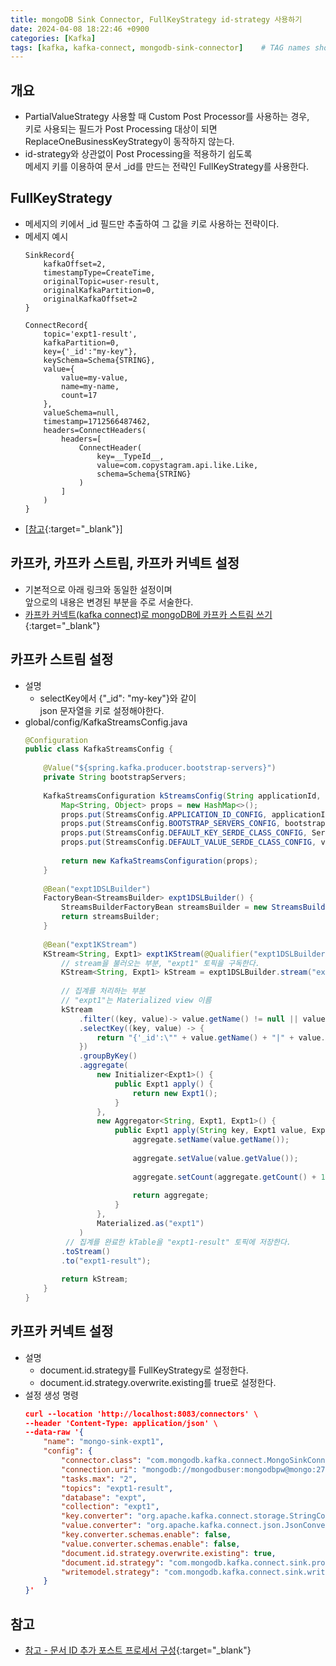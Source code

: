```yaml
---
title: mongoDB Sink Connector, FullKeyStrategy id-strategy 사용하기
date: 2024-04-08 18:22:46 +0900
categories: [Kafka]
tags: [kafka, kafka-connect, mongodb-sink-connector]    # TAG names should always be lowercase
---
```


## 개요
- PartialValueStrategy 사용할 때 Custom Post Processor를 사용하는 경우,  
  키로 사용되는 필드가 Post Processing 대상이 되면   
  ReplaceOneBusinessKeyStrategy이 동작하지 않는다.  
- id-strategy와 상관없이 Post Processing을 적용하기 쉽도록  
  메세지 키를 이용하여 문서 _id를 만드는 전략인 FullKeyStrategy를 사용한다.  

## FullKeyStrategy
- 메세지의 키에서 _id 필드만 추출하여 그 값을 키로 사용하는 전략이다.  
- 메세지 예시  
  ```  
  SinkRecord{  
      kafkaOffset=2,   
      timestampType=CreateTime,   
      originalTopic=user-result,   
      originalKafkaPartition=0,   
      originalKafkaOffset=2  
  }   
            
  ConnectRecord{  
      topic='expt1-result',   
      kafkaPartition=0,   
      key={'_id':"my-key"},   
      keySchema=Schema{STRING},   
      value={  
          value=my-value,   
          name=my-name,  
          count=17  
      },   
      valueSchema=null,   
      timestamp=1712566487462,   
      headers=ConnectHeaders(  
          headers=[  
              ConnectHeader(  
                  key=__TypeId__,   
                  value=com.copystagram.api.like.Like,   
                  schema=Schema{STRING}  
              )  
          ]  
      )  
  }  
  ```  
- [[참고](https://www.mongodb.com/ko-kr/docs/kafka-connector/current/sink-connector/fundamentals/post-processors/#configure-the-document-id-adder-post-processor){:target="_blank"}]  

## 카프카, 카프카 스트림, 카프카 커넥트 설정
- 기본적으로 아래 링크와 동일한 설정이며  
  앞으로의 내용은 변경된 부분을 주로 서술한다.  
- [카프카 커넥트(kafka connect)로 mongoDB에 카프카 스트림 쓰기](https://a3magic3pocket.github.io/posts/write-kafka-stream-to-mongodb-using-kafka-connect/#%EC%B9%B4%ED%94%84%EC%B9%B4-%EC%84%A4%EC%A0%95){:target="_blank"}  

## 카프카 스트림 설정
- 설명  
    - selectKey에서 {"_id": "my-key"}와 같이   
      json 문자열을 키로 설정해야한다.  
- global/config/KafkaStreamsConfig.java  
  ```java  
  @Configuration    
  public class KafkaStreamsConfig {    
                        
      @Value("${spring.kafka.producer.bootstrap-servers}")    
      private String bootstrapServers;    
                        
      KafkaStreamsConfiguration kStreamsConfig(String applicationId, Object valueSerde) {    
          Map<String, Object> props = new HashMap<>();    
          props.put(StreamsConfig.APPLICATION_ID_CONFIG, applicationId);    
          props.put(StreamsConfig.BOOTSTRAP_SERVERS_CONFIG, bootstrapServers);    
          props.put(StreamsConfig.DEFAULT_KEY_SERDE_CLASS_CONFIG, Serdes.String().getClass());    
          props.put(StreamsConfig.DEFAULT_VALUE_SERDE_CLASS_CONFIG, valueSerde);    
                        
          return new KafkaStreamsConfiguration(props);    
      }    
                        
      @Bean("expt1DSLBuilder")    
      FactoryBean<StreamsBuilder> expt1DSLBuilder() {    
          StreamsBuilderFactoryBean streamsBuilder = new StreamsBuilderFactoryBean(kStreamsConfig("expt1-id", Expt1.class));    
          return streamsBuilder;    
      }    
                            
      @Bean("expt1KStream")    
      KStream<String, Expt1> expt1KStream(@Qualifier("expt1DSLBuilder") StreamsBuilder expt1DSLBuilder) {    
          // stream을 불러오는 부분, "expt1" 토픽을 구독한다.    
          KStream<String, Expt1> kStream = expt1DSLBuilder.stream("expt1");    
                        
          // 집계를 처리하는 부분    
          // "expt1"는 Materialized view 이름    
          kStream    
              .filter((key, value)-> value.getName() != null || value.getValue() != null)    
              .selectKey((key, value) -> {      
                  return "{'_id':\"" + value.getName() + "|" + value.getValue() + "\"}";    
              })      
              .groupByKey()    
              .aggregate(    
                  new Initializer<Expt1>() {    
                      public Expt1 apply() {    
                          return new Expt1();    
                      }    
                  },    
                  new Aggregator<String, Expt1, Expt1>() {    
                      public Expt1 apply(String key, Expt1 value, Expt1 aggregate) {    
                          aggregate.setName(value.getName());    
                        
                          aggregate.setValue(value.getValue());    
                                                
                          aggregate.setCount(aggregate.getCount() + 1);    
                                                
                          return aggregate;    
                      }    
                  },    
                  Materialized.as("expt1")    
              )    
           // 집계를 완료한 kTable을 "expt1-result" 토픽에 저장한다.    
          .toStream()    
          .to("expt1-result");    
                        
          return kStream;    
      }    
  }    
  ```  

## 카프카 커넥트 설정
- 설명  
    - document.id.strategy를 FullKeyStrategy로 설정한다.  
    - document.id.strategy.overwrite.existing를 true로 설정한다.  
- 설정 생성 명령  
  ```json  
  curl --location 'http://localhost:8083/connectors' \    
  --header 'Content-Type: application/json' \    
  --data-raw '{    
      "name": "mongo-sink-expt1",    
      "config": {    
          "connector.class": "com.mongodb.kafka.connect.MongoSinkConnector",    
          "connection.uri": "mongodb://mongodbuser:mongodbpw@mongo:27017/",    
          "tasks.max": "2",    
          "topics": "expt1-result",    
          "database": "expt",    
          "collection": "expt1",    
          "key.converter": "org.apache.kafka.connect.storage.StringConverter",    
          "value.converter": "org.apache.kafka.connect.json.JsonConverter",    
          "key.converter.schemas.enable": false,    
          "value.converter.schemas.enable": false,    
          "document.id.strategy.overwrite.existing": true,    
          "document.id.strategy": "com.mongodb.kafka.connect.sink.processor.id.strategy.FullKeyStrategy",    
          "writemodel.strategy": "com.mongodb.kafka.connect.sink.writemodel.strategy.ReplaceOneBusinessKeyStrategy"    
      }    
  }'    
  ```  

## 참고
- [참고 - 문서 ID 추가 포스트 프로세서 구성](https://www.mongodb.com/ko-kr/docs/kafka-connector/current/sink-connector/fundamentals/post-processors/#configure-the-document-id-adder-post-processor){:target="_blank"}  

